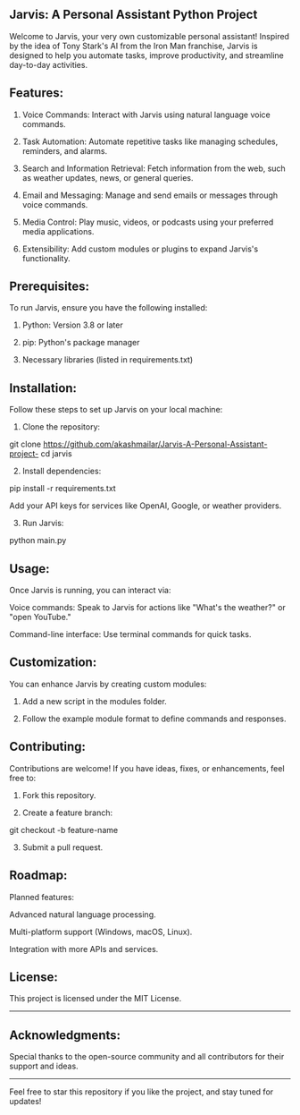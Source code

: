 ## Jarvis: A Personal Assistant Python Project

Welcome to Jarvis, your very own customizable personal assistant! Inspired by the idea of Tony Stark's AI from the Iron Man franchise, Jarvis is designed to help you automate tasks, improve productivity, and streamline day-to-day activities.

## Features:

1. Voice Commands: Interact with Jarvis using natural language voice commands.

2. Task Automation: Automate repetitive tasks like managing schedules, reminders, and alarms.

3. Search and Information Retrieval: Fetch information from the web, such as weather updates, news, or general queries.

4. Email and Messaging: Manage and send emails or messages through voice commands.

5. Media Control: Play music, videos, or podcasts using your preferred media applications.

6. Extensibility: Add custom modules or plugins to expand Jarvis's functionality.


## Prerequisites:

To run Jarvis, ensure you have the following installed:

1. Python: Version 3.8 or later

2. pip: Python's package manager

3. Necessary libraries (listed in requirements.txt)


## Installation:

Follow these steps to set up Jarvis on your local machine:

1. Clone the repository:

git clone https://github.com/akashmailar/Jarvis-A-Personal-Assistant-project-
cd jarvis


2. Install dependencies:

pip install -r requirements.txt

Add your API keys for services like OpenAI, Google, or weather providers.


3. Run Jarvis:

python main.py


## Usage:

Once Jarvis is running, you can interact via:

Voice commands: Speak to Jarvis for actions like "What's the weather?" or "open YouTube."

Command-line interface: Use terminal commands for quick tasks.


## Customization:

You can enhance Jarvis by creating custom modules:

1. Add a new script in the modules folder.

2. Follow the example module format to define commands and responses.


## Contributing:

Contributions are welcome! If you have ideas, fixes, or enhancements, feel free to:

1. Fork this repository.

2. Create a feature branch:

git checkout -b feature-name

3. Submit a pull request.


## Roadmap:

Planned features:

Advanced natural language processing.

Multi-platform support (Windows, macOS, Linux).

Integration with more APIs and services.


## License:

This project is licensed under the MIT License.


---

## Acknowledgments:

Special thanks to the open-source community and all contributors for their support and ideas.


---

Feel free to star this repository if you like the project, and stay tuned for updates!
